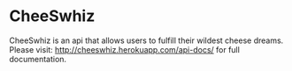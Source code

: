 # CheeSwhiz
CheeSwhiz is an api that allows users to fulfill their wildest cheese dreams. Please visit: http://cheeswhiz.herokuapp.com/api-docs/ for full documentation.
